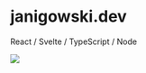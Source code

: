 # janigowski.dev

React / Svelte / TypeScript / Node

![](https://hit.yhype.me/github/profile?account_id=8960952)
